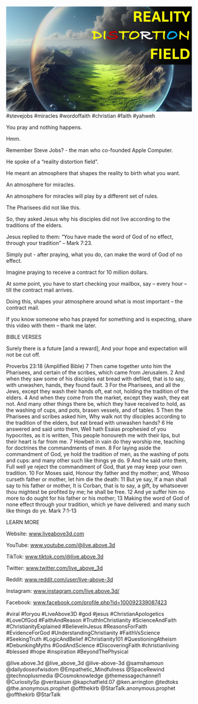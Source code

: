 ![Video cover image](cover.jpg "cover photo")
#stevejobs #miracles #wordoffaith #christian #faith #yahweh

You pray and nothing happens.

Hmm.

Remember Steve Jobs? - the man who co-founded Apple Computer.

He spoke of a “reality distortion field”.

He meant an atmosphere that shapes the reality to birth what you want.

An atmosphere for miracles.

An atmosphere for miracles will play by a different set of rules.

The Pharisees did not like this. 

So, they asked Jesus why his disciples did not live according to the traditions of the elders.

Jesus replied to them: “You have made the word of God of no effect, through your tradition” – Mark 7:23.

Simply put - after praying, what you do, can make the word of God of no effect.

Imagine praying to receive a contract for 10 million dollars.

At some point, you have to start checking your mailbox, say – every hour – till the contract mail arrives.

Doing this, shapes your atmosphere around what is most important – the contract mail.

If you know someone who has prayed for something and is expecting, share this video with them – thank me later.



BIBLE VERSES

Surely there is a future [and a reward],
And your hope and expectation will not be cut off.

Proverbs 23:18 (Amplified Bible)
7 Then came together unto him the Pharisees, and certain of the scribes, which came from Jerusalem.
2 And when they saw some of his disciples eat bread with defiled, that is to say, with unwashen, hands, they found fault.
3 For the Pharisees, and all the Jews, except they wash their hands oft, eat not, holding the tradition of the elders.
4 And when they come from the market, except they wash, they eat not. And many other things there be, which they have received to hold, as the washing of cups, and pots, brasen vessels, and of tables.
5 Then the Pharisees and scribes asked him, Why walk not thy disciples according to the tradition of the elders, but eat bread with unwashen hands?
6 He answered and said unto them, Well hath Esaias prophesied of you hypocrites, as it is written, This people honoureth me with their lips, but their heart is far from me.
7 Howbeit in vain do they worship me, teaching for doctrines the commandments of men.
8 For laying aside the commandment of God, ye hold the tradition of men, as the washing of pots and cups: and many other such like things ye do.
9 And he said unto them, Full well ye reject the commandment of God, that ye may keep your own tradition.
10 For Moses said, Honour thy father and thy mother; and, Whoso curseth father or mother, let him die the death:
11 But ye say, If a man shall say to his father or mother, It is Corban, that is to say, a gift, by whatsoever thou mightest be profited by me; he shall be free.
12 And ye suffer him no more to do ought for his father or his mother;
13 Making the word of God of none effect through your tradition, which ye have delivered: and many such like things do ye.
Mark 7:1-13


LEARN MORE

Website: www.liveabove3d.com

YouTube: www.youtube.com/@live.above.3d

TikTok: www.tiktok.com/@live.above.3d

Twitter: www.twitter.com/live_above_3d

Reddit: www.reddit.com/user/live-above-3d

Instagram: www.instagram.com/live.above.3d/

Facebook: www.facebook.com/profile.php?id=100092339087423

#viral #foryou #LiveAbove3D #god #jesus #ChristianApologetics #LoveOfGod #FaithAndReason #TruthInChristianity #ScienceAndFaith #ChristianityExplained #BelieveInJesus #ReasonsForFaith #EvidenceForGod #UnderstandingChristianity #FaithVsScience #SeekingTruth #LogicAndBelief #Christianity101 #QuestioningAtheism #DebunkingMyths #GodAndScience #DiscoveringFaith #christianliving #blessed #hope #inspiration #BeyondThePhysical

@live.above.3d @live_above_3d @live-above-3d @samshamoun @dailydoseofwisdom @Empathetic_Mindfulness @SpaceRewind @technoplusmedia @Cosmoknowledge @themessagechannel1 @CuriositySp @veritasium @kapchatfield.07 @ken.arrington @tedtoks @the.anonymous.prophet @offthekirb @StarTalk.anonymous.prophet @offthekirb @StarTalk